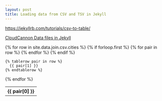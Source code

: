 ```yaml
---
layout: post
title: Loading data from CSV and TSV in Jekyll
---
```


<https://jekyllrb.com/tutorials/csv-to-table/>

[CloudCannon Data files in Jekyll](https://cloudcannon.com/community/learn/jekyll-tutorial/introduction-to-jekyll-data-files/)

<table>
  {% for row in site.data.join.csv.cities %}
    {% if forloop.first %}
    <tr>
      {% for pair in row %}
        <th>{{ pair[0] }}</th>
      {% endfor %}
    </tr>
    {% endif %}

    {% tablerow pair in row %}
      {{ pair[1] }}
    {% endtablerow %}
  {% endfor %}
</table>